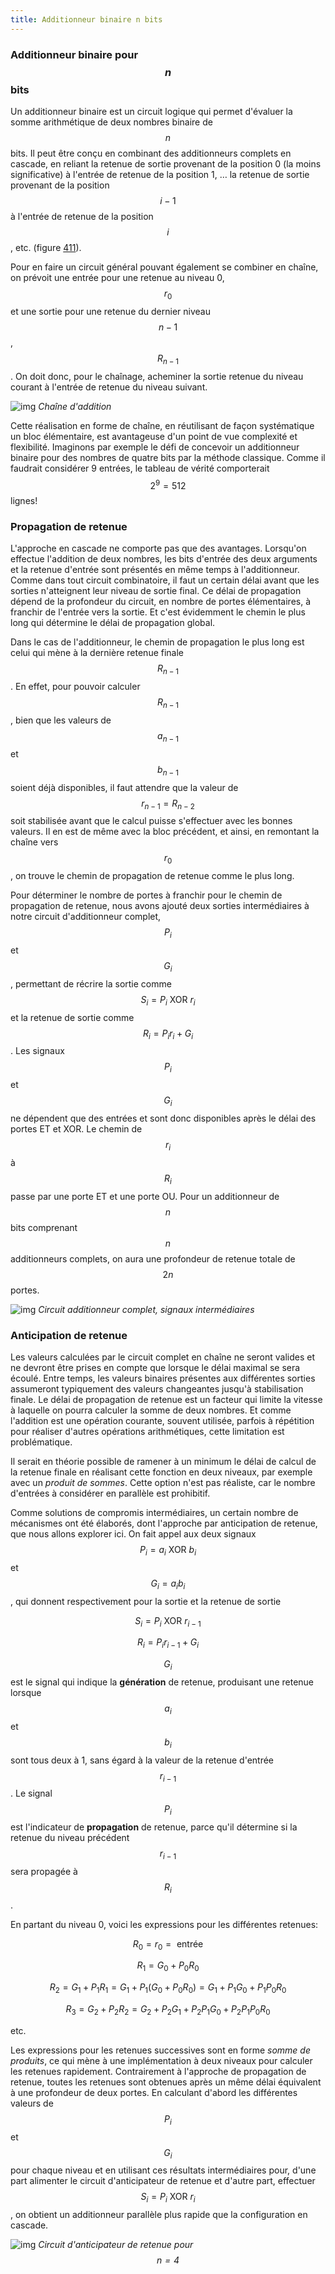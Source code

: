 ```yaml
---
title: Additionneur binaire n bits
---
```


### Additionneur binaire pour $$n$$ bits

Un additionneur binaire est un circuit logique qui permet d'évaluer la
somme arithmétique de deux nombres binaire de $$n$$ bits. Il peut être
conçu en combinant des additionneurs complets en cascade, en reliant
la retenue de sortie provenant de la position 0 (la moins
significative) à l'entrée de retenue de la position 1, &#x2026; la retenue
de sortie provenant de la position $$i-1$$ à l'entrée de retenue de la
position $$i$$, etc. (figure [411](#org0eda19e)).

Pour en faire un circuit général pouvant également se combiner en
chaîne, on prévoit une entrée pour une retenue au niveau 0, $$r_0$$ et
une sortie pour une retenue du dernier niveau $$n-1$$, $$R_{n-1}$$. On
doit donc, pour le chaînage, acheminer la sortie retenue du niveau
courant à l'entrée de retenue du niveau suivant.

![img]({{site.baseurl}}/img/additionneur_cascade.png "Chaîne d'addition")
*Chaîne d'addition*

Cette réalisation en forme de chaîne, en réutilisant de façon
systématique un bloc élémentaire, est avantageuse d'un point de vue
complexité et flexibilité. Imaginons par exemple le défi de concevoir
un additionneur binaire pour des nombres de quatre bits par la méthode
classique. Comme il faudrait considérer 9 entrées, le tableau de
vérité comporterait $$2^9= 512 $$ lignes!


### Propagation de retenue

L'approche en cascade ne comporte pas que des avantages. Lorsqu'on
effectue l'addition de deux nombres, les bits d'entrée des deux
arguments et la retenue d'entrée sont présentés en même temps à
l'additionneur.  Comme dans tout circuit combinatoire, il faut un
certain délai avant que les sorties n'atteignent leur niveau de sortie
final.  Ce délai de propagation dépend de la profondeur du circuit, en
nombre de portes élémentaires, à franchir de l'entrée vers la
sortie.  Et c'est évidemment le chemin le plus long qui détermine le
délai de propagation global.  

Dans le cas de l'additionneur, le chemin de propagation le plus long
est celui qui mène à la dernière retenue finale $$R_{n-1}$$.  En
effet, pour pouvoir calculer $$R_{n-1}$$, bien que les valeurs de
$$a_{n-1}$$ et $$b_{n-1}$$ soient déjà disponibles, il faut attendre
que la valeur de $$r_{n-1} = R_{n-2}$$ soit stabilisée avant que le
calcul puisse s'effectuer avec les bonnes valeurs. Il en est de même
avec la bloc précédent, et ainsi, en remontant la chaîne vers $$r_0$$,
on trouve le chemin de propagation de retenue comme le plus long.

Pour déterminer le nombre de portes à franchir pour le chemin de
propagation de retenue, nous avons ajouté deux sorties intermédiaires
à notre circuit d'additionneur complet, $$P_i$$ et $$G_i$$, permettant
de récrire la sortie comme $$S_i = P_i  \mbox{ XOR } r_i $$ et la retenue de
sortie comme $$R_i = P_i r_i + G_i $$. Les signaux $$P_i$$ et $$G_i$$
ne dépendent que des entrées et sont donc disponibles après le délai
des portes ET et XOR. Le chemin de $$r_i$$ à $$R_i$$ passe par une
porte ET et une porte OU. Pour un additionneur de $$n$$ bits
comprenant $$n$$ additionneurs complets, on aura une profondeur de
retenue totale de $$2n$$ portes.

![img]({{site.baseurl}}/img/fulladder_xorPG.svg "Circuit additionneur complet, signaux intermédiaires")
*Circuit additionneur complet, signaux intermédiaires*


### Anticipation de retenue

Les valeurs calculées par le circuit complet en chaîne ne seront
valides et ne devront être prises en compte que lorsque le délai
maximal se sera écoulé. Entre temps, les valeurs binaires présentes
aux différentes sorties assumeront typiquement des valeurs changeantes
jusqu'à stabilisation finale. Le délai de propagation de retenue est
un facteur qui limite la vitesse à laquelle on pourra calculer la
somme de deux nombres. Et comme l'addition est une opération courante,
souvent utilisée, parfois à répétition pour réaliser d'autres
opérations arithmétiques, cette limitation est problématique. 

Il serait en théorie possible de ramener à un minimum le délai de
calcul de la retenue finale en réalisant cette fonction en deux
niveaux, par exemple avec un *produit de sommes*. Cette option n'est pas
réaliste, car le nombre d'entrées à considérer en parallèle est prohibitif.

Comme solutions de compromis intermédiaires, un certain nombre de
mécanismes ont été élaborés, dont l'approche par anticipation de
retenue, que nous allons explorer ici. On fait appel aux deux signaux
$$P_i = a_i \mbox{ XOR } b_i$$ et $$G_i = a_i b_i$$, qui donnent
respectivement pour la sortie et la retenue de sortie

$$ S_i = P_i \mbox{ XOR } r_{i-1} $$

$$ R_i = P_i r_{i-1} + G_i $$

$$G_i$$ est le signal qui indique la **génération** de retenue,
produisant une retenue lorsque $$a_i$$ et $$b_i$$ sont tous deux à 1,
sans égard à la valeur de la retenue d'entrée $$r_{i-1}$$. Le signal
$$P_i$$ est l'indicateur de **propagation** de retenue, parce qu'il
détermine si la retenue du niveau précédent $$r_{i-1}$$ sera propagée
à $$R_i$$.

En partant du niveau 0, voici les expressions pour les différentes retenues:

$$ R_0 = r_0 = \mbox{ entrée }$$

$$ R_1 = G_0 + P_0 R_0 $$

$$  R_2 = G_1 + P_1 R_1 = G_1 + P_1 (G_0 + P_0 R_0) = G_1 + P_1 G_0 + P_1 P_0 R_0 $$

$$ R_3 = G_2 + P_2 R_2 = G_2 + P_2 G_1 + P_2 P_1 G_0 + P_2 P_1 P_0 R_0 $$

etc.

Les expressions pour les retenues successives sont en forme *somme de
produits*, ce qui mène à une implémentation à deux niveaux pour
calculer les retenues rapidement. Contrairement à l'approche de
propagation de retenue, toutes les retenues sont obtenues après un
même délai équivalent à une profondeur de deux portes.  En calculant
d'abord les différentes valeurs de $$P_i$$ et $$G_i$$ pour chaque
niveau et en utilisant ces résultats intermédiaires pour, d'une part
alimenter le circuit d'anticipateur de retenue et d'autre part,
effectuer $$S_i = P_i \mbox{ XOR } r_i $$, on obtient un additionneur parallèle
plus rapide que la configuration en cascade.

![img]({{site.baseurl}}/img/lookahead1.svg "Circuit d'anticipateur de retenue pour $$n= 4$$")
*Circuit d'anticipateur de retenue pour $$n= 4$$*
